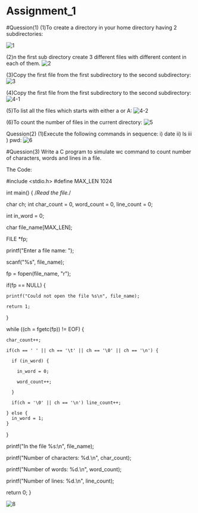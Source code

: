 # Assignment_1
#Quession(1)
(1)To create a directory in your home directory having 2 subdirectories:

![1](https://user-images.githubusercontent.com/82906996/116477411-dc473f80-a87c-11eb-8d23-4030e0c7e783.png)

(2)n the first sub directory create 3 different files with different content in each of 
 them.
 ![2](https://user-images.githubusercontent.com/82906996/116477535-0c8ede00-a87d-11eb-97f9-985bf1c3307d.png)
 
 (3)Copy the first file from the first subdirectory to the second subdirectory:
 ![3](https://user-images.githubusercontent.com/82906996/116477616-27615280-a87d-11eb-8997-34524a751509.png)
 
 (4)Copy the first file from the first subdirectory to the second subdirectory:
 ![4-1](https://user-images.githubusercontent.com/82906996/116477785-6099c280-a87d-11eb-8098-4a8bcfa9b223.png)
 
 (5)To list all the files which starts with either a or A:
 ![4-2](https://user-images.githubusercontent.com/82906996/116477869-7e672780-a87d-11eb-8ce3-a9c8317c999c.png)
 
(6)To count the number of files in the current directory:
![5](https://user-images.githubusercontent.com/82906996/116478113-df8efb00-a87d-11eb-9494-4ba2b086885d.png)

Quession(2)
(1)Execute the following commands in sequence: i) date ii) ls iii ) pwd:
![6](https://user-images.githubusercontent.com/82906996/116478247-12d18a00-a87e-11eb-8898-599b9b182499.png)

#Quession(3)
Write a C program to simulate wc command to count number of characters, words 
 and lines in a file.
 
 The Code:
 
 #include <stdio.h>
#define MAX_LEN 1024

int main() {
  /*Read the file.*/

  char ch;
  int char_count = 0, word_count = 0, line_count = 0;
  
  int in_word = 0;
  
  char file_name[MAX_LEN];
  
  FILE *fp;

  printf("Enter a file name: ");
  
  scanf("%s", file_name);

  fp = fopen(file_name, "r");

  if(fp == NULL) {
  
    printf("Could not open the file %s\n", file_name);
    
    return 1;
  }

  while ((ch = fgetc(fp)) != EOF) {
  
    char_count++;

    if(ch == ' ' || ch == '\t' || ch == '\0' || ch == '\n') {
    
      if (in_word) {
      
        in_word = 0;
        
        word_count++;
        
      }

      if(ch = '\0' || ch == '\n') line_count++;

    } else {
      in_word = 1;
    }
  }

  printf("In the file %s:\n", file_name);
  
  printf("Number of characters: %d.\n", char_count);
  
  printf("Number of words: %d.\n", word_count);
  
  printf("Number of lines: %d.\n", line_count);

  return 0;
}


![8](https://user-images.githubusercontent.com/82906996/116478557-87a4c400-a87e-11eb-9027-81107d67ad87.png)



